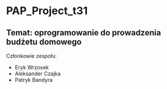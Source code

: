 # PAP_Project_t31
## Temat: oprogramowanie do prowadzenia budżetu domowego

Członkowie zespołu:
- Eryk Wrzosek
- Aleksander Czajka
- Patryk Bandyra
